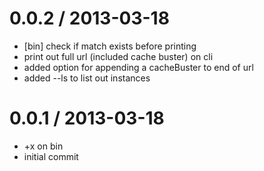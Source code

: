 
0.0.2 / 2013-03-18 
==================

  * [bin] check if match exists before printing
  * print out full url (included cache buster) on cli
  * added option for appending a cacheBuster to end of url
  * added --ls to list out instances

0.0.1 / 2013-03-18 
==================

  * +x on bin
  * initial commit
